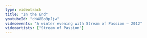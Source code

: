 ```yaml
---
type: videotrack
title: "In the End"
youtubeId: "chW8Bo9pJjw"
videoevents: "A winter evening with Stream of Passion — 2012"
videoartists: ["Stream of Passion"]
---
```

